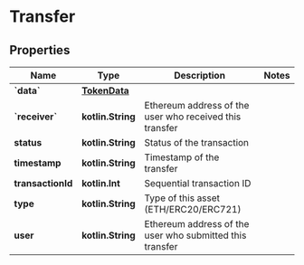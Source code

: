 
# Transfer

## Properties
Name | Type | Description | Notes
------------ | ------------- | ------------- | -------------
**&#x60;data&#x60;** | [**TokenData**](TokenData.md) |  | 
**&#x60;receiver&#x60;** | **kotlin.String** | Ethereum address of the user who received this transfer | 
**status** | **kotlin.String** | Status of the transaction | 
**timestamp** | **kotlin.String** | Timestamp of the transfer | 
**transactionId** | **kotlin.Int** | Sequential transaction ID | 
**type** | **kotlin.String** | Type of this asset (ETH/ERC20/ERC721) | 
**user** | **kotlin.String** | Ethereum address of the user  who submitted this transfer | 



